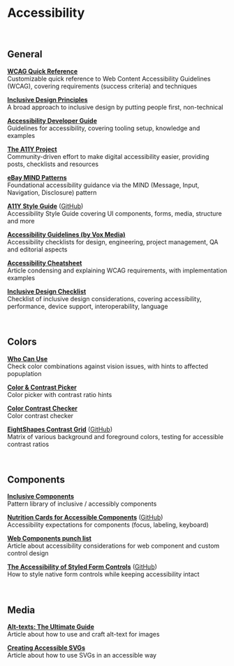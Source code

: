 # Accessibility

<br>

## General

**[WCAG Quick Reference](https://www.w3.org/WAI/WCAG21/quickref)**<br>
Customizable quick reference to Web Content Accessibility Guidelines (WCAG), covering requirements (success criteria) and techniques

**[Inclusive Design Principles](https://inclusivedesignprinciples.org)**<br>
A broad approach to inclusive design by putting people first, non-technical

**[Accessibility Developer Guide](https://www.accessibility-developer-guide.com)**<br>
Guidelines for accessibility, covering tooling setup, knowledge and examples

**[The A11Y Project](https://www.a11yproject.com)**<br>
Community-driven effort to make digital accessibility easier, providing posts, checklists and resources

**[eBay MIND Patterns](https://ebay.gitbook.io/mindpatterns)**<br>
Foundational accessibility guidance via the MIND (Message, Input, Navigation, Disclosure) pattern

**[A11Y Style Guide](https://a11y-style-guide.com/style-guide)** ([GitHub](https://github.com/cehfisher/a11y-style-guide))<br>
Accessibility Style Guide covering UI components, forms, media, structure and more

**[Accessibility Guidelines (by Vox Media)](http://accessibility.voxmedia.com)**<br>
Accessibility checklists for design, engineering, project management, QA and editorial aspects

**[Accessibility Cheatsheet](https://bitsofco.de/the-accessibility-cheatsheet)**<br>
Article condensing and explaining WCAG requirements, with implementation examples

**[Inclusive Design Checklist](https://github.com/Heydon/inclusive-design-checklist)**<br>
Checklist of inclusive design considerations, covering accessibility, performance, device support, interoperability, language

<br>

## Colors

**[Who Can Use](https://whocanuse.com)**<br>
Check color combinations against vision issues, with hints to affected popuplation

**[Color & Contrast Picker](https://kevingutowski.github.io/color.html)**<br>
Color picker with contrast ratio hints

**[Color Contrast Checker](https://contrast-checker.vercel.app)**<br>
Color contrast checker

**[EightShapes Contrast Grid](https://contrast-grid.eightshapes.com)** ([GitHub](https://github.com/EightShapes/contrast-grid))<br>
Matrix of various background and foreground colors, testing for accessible contrast ratios

<br>

## Components

**[Inclusive Components](https://inclusive-components.design)**<br>
Pattern library of inclusive / accessibly components

**[Nutrition Cards for Accessible Components](https://davatron5000.github.io/a11y-nutrition-cards)** ([GitHub](https://github.com/davatron5000/a11y-nutrition-cards))<br>
Accessibility expectations for components (focus, labeling, keyboard)

**[Web Components punch list](https://www.tpgi.com/web-components-punch-list)**<br>
Article about accessibility considerations for web component and custom control design

**[The Accessibility of Styled Form Controls](https://scottaohara.github.io/a11y_styled_form_controls)** ([GitHub](https://github.com/scottaohara/a11y_styled_form_controls))<br>
How to style native form controls while keeping accessibility intact

<br>

## Media

**[Alt-texts: The Ultimate Guide](https://axesslab.com/alt-texts)**<br>
Article about how to use and craft alt-text for images

**[Creating Accessible SVGs](https://www.deque.com/blog/creating-accessible-svgs)**<br>
Article about how to use SVGs in an accessible way
